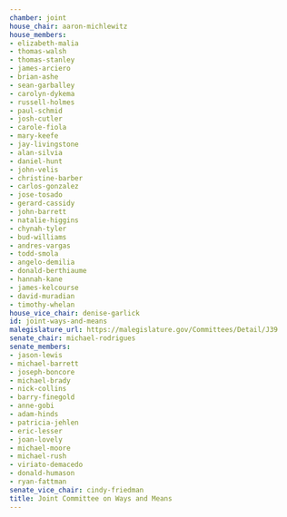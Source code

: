 ```yaml
---
chamber: joint
house_chair: aaron-michlewitz
house_members:
- elizabeth-malia
- thomas-walsh
- thomas-stanley
- james-arciero
- brian-ashe
- sean-garballey
- carolyn-dykema
- russell-holmes
- paul-schmid
- josh-cutler
- carole-fiola
- mary-keefe
- jay-livingstone
- alan-silvia
- daniel-hunt
- john-velis
- christine-barber
- carlos-gonzalez
- jose-tosado
- gerard-cassidy
- john-barrett
- natalie-higgins
- chynah-tyler
- bud-williams
- andres-vargas
- todd-smola
- angelo-demilia
- donald-berthiaume
- hannah-kane
- james-kelcourse
- david-muradian
- timothy-whelan
house_vice_chair: denise-garlick
id: joint-ways-and-means
malegislature_url: https://malegislature.gov/Committees/Detail/J39
senate_chair: michael-rodrigues
senate_members:
- jason-lewis
- michael-barrett
- joseph-boncore
- michael-brady
- nick-collins
- barry-finegold
- anne-gobi
- adam-hinds
- patricia-jehlen
- eric-lesser
- joan-lovely
- michael-moore
- michael-rush
- viriato-demacedo
- donald-humason
- ryan-fattman
senate_vice_chair: cindy-friedman
title: Joint Committee on Ways and Means
---
```

